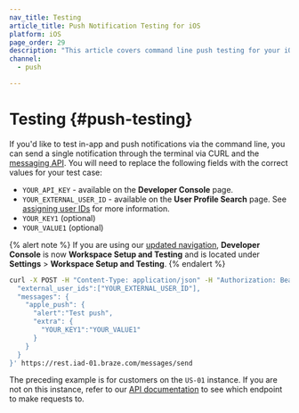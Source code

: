 ```yaml
---
nav_title: Testing
article_title: Push Notification Testing for iOS
platform: iOS
page_order: 29
description: "This article covers command line push testing for your iOS push notifications."
channel:
  - push

---
```


# Testing {#push-testing}

If you'd like to test in-app and push notifications via the command line, you can send a single notification through the terminal via CURL and the [messaging API][29]. You will need to replace the following fields with the correct values for your test case:

- `YOUR_API_KEY` - available on the **Developer Console** page.
- `YOUR_EXTERNAL_USER_ID` - available on the **User Profile Search** page. See [assigning user IDs][32] for more information.
- `YOUR_KEY1` (optional)
- `YOUR_VALUE1` (optional)

{% alert note %}
If you are using our [updated navigation]({{site.baseurl}}/navigation/), **Developer Console** is now **Workspace Setup and Testing** and is located under **Settings** > **Workspace Setup and Testing**.
{% endalert %}

```bash
curl -X POST -H "Content-Type: application/json" -H "Authorization: Bearer {{YOUR_API_KEY}}" -d '{
  "external_user_ids":["YOUR_EXTERNAL_USER_ID"],
  "messages": {
    "apple_push": {
      "alert":"Test push",
      "extra": {
        "YOUR_KEY1":"YOUR_VALUE1"
      }
    }
  }
}' https://rest.iad-01.braze.com/messages/send
```
The preceding example is for customers on the `US-01` instance. If you are not on this instance, refer to our [API documentation][66] to see which endpoint to make requests to.

[29]: {{site.baseurl}}/api/endpoints/messaging/
[32]: {{site.baseurl}}/developer_guide/platform_integration_guides/ios/analytics/setting_user_ids/#assigning-a-user-id
[66]: {{site.baseurl}}/api/endpoints/messaging/send_messages/post_send_messages/
